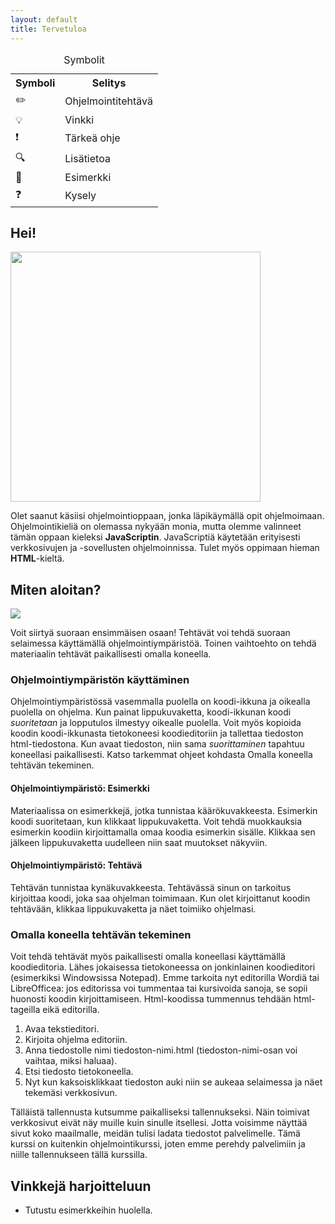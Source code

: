 ```yaml
---
layout: default
title: Tervetuloa
---
```

<table>
    <caption>Symbolit</caption>
		<tr><th>Symboli</th><th>Selitys</th></tr>
		<tr><td>✏️</td><td>Ohjelmointitehtävä</td></tr>
		<tr><td>💡</td><td>Vinkki</td></tr>
		<tr><td>❗</td><td>Tärkeä ohje</td></tr>
		<tr><td>🔍</td><td>Lisätietoa</td></tr>
		<tr><td>📜</td><td>Esimerkki</td></tr>
		<tr><td>❓</td><td>Kysely</td></tr>
</table>

## Hei!

<img src="{{ site.img-url }}/moi.webp" width="400" height="400" class="duckimg-float"/>

Olet saanut käsiisi ohjelmointioppaan, jonka läpikäymällä opit ohjelmoimaan. Ohjelmointikieliä on olemassa nykyään monia, mutta olemme valinneet tämän oppaan kieleksi **JavaScriptin**. JavaScriptiä käytetään erityisesti verkkosivujen ja -sovellusten ohjelmoinnissa. Tulet myös oppimaan hieman **HTML**-kieltä.

## Miten aloitan?
<img src="{{ site.img-url }}/new-tools.webp" class="duckimg-float"/>

Voit siirtyä suoraan ensimmäisen osaan! Tehtävät voi tehdä suoraan selaimessa käyttämällä ohjelmointiympäristöä. Toinen vaihtoehto on tehdä materiaalin tehtävät paikallisesti omalla koneella.

### Ohjelmointiympäristön käyttäminen

Ohjelmointiympäristössä vasemmalla puolella on koodi-ikkuna ja oikealla puolella on ohjelma. Kun painat lippukuvaketta, koodi-ikkunan koodi _suoritetaan_ ja lopputulos ilmestyy oikealle puolella. Voit myös kopioida koodin koodi-ikkunasta tietokoneesi koodieditoriin ja tallettaa tiedoston html-tiedostona. Kun avaat tiedoston, niin sama _suorittaminen_ tapahtuu koneellasi paikallisesti. Katso tarkemmat ohjeet kohdasta Omalla koneella tehtävän tekeminen.

#### Ohjelmointiympäristö: Esimerkki

Materiaalissa on esimerkkejä, jotka tunnistaa käärökuvakkeesta. Esimerkin koodi suoritetaan, kun klikkaat lippukuvaketta. Voit tehdä muokkauksia esimerkin koodiin kirjoittamalla omaa koodia esimerkin sisälle. Klikkaa sen jälkeen lippukuvaketta uudelleen niin saat muutokset näkyviin.

#### Ohjelmointiympäristö: Tehtävä

Tehtävän tunnistaa kynäkuvakkeesta. Tehtävässä sinun on tarkoitus kirjoittaa koodi, joka saa ohjelman toimimaan. Kun olet kirjoittanut koodin tehtävään, klikkaa lippukuvaketta ja näet toimiiko ohjelmasi.

### Omalla koneella tehtävän tekeminen

Voit tehdä tehtävät myös paikallisesti omalla koneellasi käyttämällä koodieditoria. Lähes jokaisessa tietokoneessa on jonkinlainen koodieditori (esimerkiksi Windowsissa Notepad). Emme tarkoita nyt editorilla Wordiä tai LibreOfficea: jos editorissa voi tummentaa tai kursivoida sanoja, se sopii huonosti koodin kirjoittamiseen. Html-koodissa tummennus tehdään html-tageilla eikä editorilla.

1. Avaa tekstieditori.
2. Kirjoita ohjelma editoriin.
3. Anna tiedostolle nimi tiedoston-nimi.html (tiedoston-nimi-osan voi vaihtaa, miksi haluaa).
4. Etsi tiedosto tietokoneella.
5. Nyt kun kaksoisklikkaat tiedoston auki niin se aukeaa selaimessa ja näet tekemäsi verkkosivun.

Tälläistä tallennusta kutsumme paikalliseksi tallennukseksi. Näin toimivat verkkosivut eivät näy muille kuin sinulle itsellesi. Jotta voisimme näyttää sivut koko maailmalle, meidän tulisi ladata tiedostot palvelimelle. Tämä kurssi on kuitenkin ohjelmointikurssi, joten emme perehdy palvelimiin ja niille tallennukseen tällä kurssilla.

## Vinkkejä harjoitteluun

* Tutustu esimerkkeihin huolella.